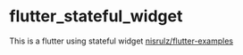 # flutter_stateful_widget

This is a flutter using stateful widget
[nisrulz/flutter-examples](https://github.com/nisrulz/flutter-examples/tree/master/stateful_widget)
